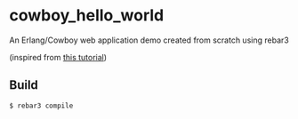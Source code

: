 cowboy_hello_world
=====

An Erlang/Cowboy web application demo created from scratch using rebar3

(inspired from [this tutorial](https://www.themoorecollective.com/articles/2015/12/09/Erlang,%20Rebar3,%20and%20Cowboy))

Build
-----
    $ rebar3 compile


